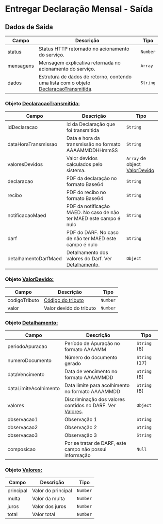 # Entregar Declaração Mensal - Saída

## **Dados de Saída**

| Campo | Descrição | Tipo |
| --- | --- | --- |
| status | Status HTTP retornado no acionamento do serviço. | `Number` |
| mensagens | Mensagem explicativa retornada no acionamento do serviço. | `Array` |
| dados | Estrutura de dados de retorno, contendo uma lista com o objeto [DeclaracaoTransmitida](). | `String` |

### Objeto [DeclaracaoTransmitida:]()

| Campo | Descrição | Tipo |
| --- | --- | --- |
| idDeclaracao | Id da Declaração que foi transmitida | `String` |
| dataHoraTransmissao | Data e hora da transmissão no formato AAAAMMDDHHmmSS | `String` |
| valoresDevidos | Valor devidos calculados pelo sistema. | `Array` de object [ValorDevido]() |
| declaracao | PDF da declaração no formato Base64 | `String` |
| recibo | PDF do recibo no formato Base64 | `String` |
| notificacaoMaed | PDF da notificação MAED. No caso de não ter MAED este campo é nulo | `String` |
| darf | PDF do DARF. No caso de não ter MAED este campo é nulo | `String` |
| detalhamentoDarfMaed | Detalhamento dos valores do Darf. Ver [Detalhamento](). | `Object` |

### Objeto [ValorDevido:]()

| Campo | Descrição | Tipo |
| --- | --- | --- |
| codigoTributo | [Código do tributo]() | `Number` |
| valor | Valor devido do tributo | `Number` |

### Objeto [Detalhamento:]()

| Campo | Descrição | Tipo |
| --- | --- | --- |
| periodoApuracao | Período de Apuração no formato AAAAMM | `String` (6) |
| numeroDocumento | Número do documento gerado | `String` (17) |
| dataVencimento | Data de vencimento no formato AAAAMMDD | `String` (8) |
| dataLimiteAcolhimento | Data limite para acolhimento no formato AAAAMMDD | `String` (8) |
| valores | Discriminação dos valores contidos no DARF. Ver [Valores](). | `Object` |
| observacao1 | Observação 1 | `String` |
| observacao2 | Observação 2 | `String` |
| observacao3 | Observação 3 | `String` |
| composicao | Por se tratar de DARF, este campo não possui informação | `Null` |

### Objeto [Valores:]()

| Campo | Descrição | Tipo |
| --- | --- | --- |
| principal | Valor do principal | `Number` |
| multa | Valor da multa | `Number` |
| juros | Valor dos juros | `Number` |
| total | Valor total | `Number` |

